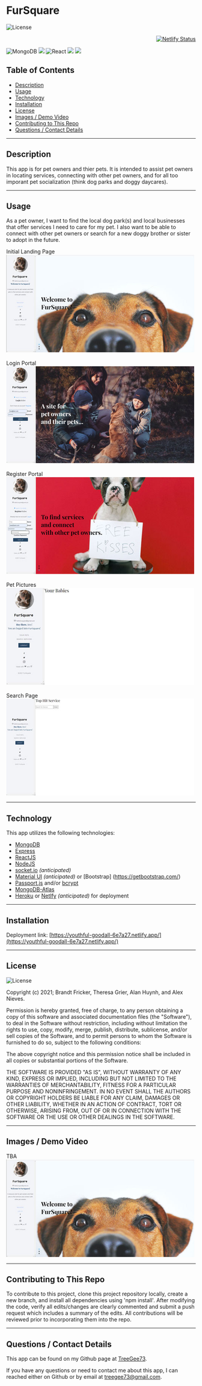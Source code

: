 # FurSquare

![License](https://img.shields.io/badge/License-MIT-blue)<div style="text-align: right">[![Netlify Status](https://api.netlify.com/api/v1/badges/90e34e58-29b4-464e-a812-dfdb74808543/deploy-status)](https://app.netlify.com/sites/hopeful-tesla-b55b30/deploys)</div>

<img alt="MongoDB" src ="https://img.shields.io/badge/MongoDB-%234ea94b.svg?&style=for-the-badge&logo=mongodb&logoColor=white"/> <img src="https://img.shields.io/badge/express.js%20-%23404d59.svg?&style=for-the-badge"/> <img alt="React" src="https://img.shields.io/badge/react%20-%2320232a.svg?&style=for-the-badge&logo=react&logoColor=%2361DAFB"/> <img src="https://img.shields.io/badge/node.js%20-%2343853D.svg?&style=for-the-badge&logo=node.js&logoColor=white"/> <img src="https://img.shields.io/badge/heroku%20-%23430098.svg?&style=for-the-badge&logo=heroku&logoColor=white"/>

## Table of Contents
  * [Description](#description)
  * [Usage](#usage)
  * [Technology](#technology)
  * [Installation](#installation)
  * [License](#license)
  * [Images / Demo Video](#images-/-demo-video)
  * [Contributing to This Repo](#contributing-to-this-repo)
  * [Questions / Contact Details](#questions-/-contact-details)

---

  ## Description
This app is for pet owners and thier pets. It is intended to assist pet owners in locating services, connecting with other pet owners, and for all too imporant pet socialization (think dog parks and doggy daycares).

---

  ## Usage
As a pet owner, I want to find the local dog park(s) and local businesses that offer services I need to care for my pet. I also want to be able to connect with other pet owners or search for a new doggy brother or sister to adopt in the future.

Initial Landing Page
<br />
<img src="client\public\images\wireframe1.jpg" />
<br />
<br />
Login Portal
<br />
<img src="client\public\images\wireframe2.jpg" />
<br />
<br />
Register Portal
<br />
<img src="client\public\images\wireframe3.jpg" />
<br />
<br />
Pet Pictures
<br />
<img src="client\public\images\wireframe4.jpg" />
<br />
<br />
Search Page
<br />
<img src="client\public\images\wireframe5.jpg" />

---

  ## Technology
This app utilizes the following technologies:
 - [MongoDB](https://www.mongodb.com/)
 - [Express](https://www.npmjs.com/package/express)
 - [ReactJS](https://reactjs.org/)
 - [NodeJS](https://nodejs.org/)
 - [socket.io](https://socket.io/) <em>(anticipated)</em>
 - [Material UI](https://material-ui.com/) <em>(anticipated)</em> or [Bootstrap] (https://getbootstrap.com/)
 - [Passport.js](http://www.passportjs.org/) and/or [bcrypt](https://www.npmjs.com/package/bcrypt)
 - [MongoDB-Atlas](https://www.mongodb.com/cloud/atlas)
 - [Heroku](https://www.heroku.com/) or [Netlfy](https://www.netlify.com/) <em>(anticipated)</em> for deployment


---

  ## Installation
Deployment link: [https://youthful-goodall-6e7a27.netlify.app/](https://youthful-goodall-6e7a27.netlify.app/)

---

  ## License
![License](https://img.shields.io/badge/License-MIT-blue)

Copyright (c) 2021; Brandt Fricker, Theresa Grier, Alan Huynh, and Alex Nieves.

Permission is hereby granted, free of charge, to any person obtaining a copy of this software and associated documentation files (the "Software"), to deal in the Software without restriction, including without limitation the rights to use, copy, modify, merge, publish, distribute, sublicense, and/or sell copies of the Software, and to permit persons to whom the Software is furnished to do so, subject to the following conditions:

The above copyright notice and this permission notice shall be included in all copies or substantial portions of the Software.

THE SOFTWARE IS PROVIDED "AS IS", WITHOUT WARRANTY OF ANY KIND, EXPRESS OR IMPLIED, INCLUDING BUT NOT LIMITED TO THE WARRANTIES OF MERCHANTABILITY, FITNESS FOR A PARTICULAR PURPOSE AND NONINFRINGEMENT. IN NO EVENT SHALL THE AUTHORS OR COPYRIGHT HOLDERS BE LIABLE FOR ANY CLAIM, DAMAGES OR OTHER LIABILITY, WHETHER IN AN ACTION OF CONTRACT, TORT OR OTHERWISE, ARISING FROM, OUT OF OR IN CONNECTION WITH THE SOFTWARE OR THE USE OR OTHER DEALINGS IN THE SOFTWARE.

---

  ## Images / Demo Video
  <!-- A video demonstration of this application can be found [here](https://youtu.be/8QQGD-kPY20).
  Click the image to launch the video. -->

  <!-- [![Screeshot](screenshot.jpg)](https://www.youtube.com/watch?v=8QQGD-kPY20 "Demo") -->

  TBA <br />
<img src="client\public\images\screenshot.jpg" />

---

  ## Contributing to This Repo
  To contribute to this project, clone this project repository locally, create a new branch, and install all dependencies using 'npm install'. After modifying the code, verify all edits/changes are clearly commented and submit a push request which includes a summary of the edits. All contributions will be reviewed prior to incorporating them into the repo.

---

  ## Questions / Contact Details
  This app can be found on my Github page at [TreeGee73](https://github.com/TreeGee73).

  If you have any questions or need to contact me about this app, I can reached either on Github or by email at [treegee73@gmail.com](treegee73@gmail.com).